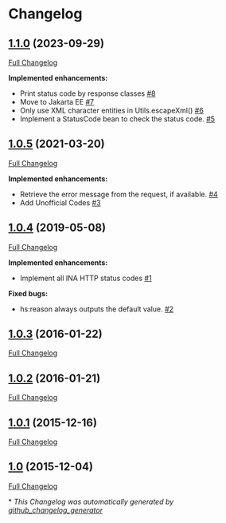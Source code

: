 # Changelog

## [1.1.0](https://github.com/ethauvin/httpstatus/tree/1.1.0) (2023-09-29)

[Full Changelog](https://github.com/ethauvin/httpstatus/compare/1.0.5...1.1.0)

**Implemented enhancements:**

- Print status code by response classes [\#8](https://github.com/ethauvin/HttpStatus/issues/8)
- Move to Jakarta EE [\#7](https://github.com/ethauvin/HttpStatus/issues/7)
- Only use XML character entities in Utils.escapeXml\(\) [\#6](https://github.com/ethauvin/HttpStatus/issues/6)
- Implement a StatusCode bean to check the status code. [\#5](https://github.com/ethauvin/HttpStatus/issues/5)

## [1.0.5](https://github.com/ethauvin/httpstatus/tree/1.0.5) (2021-03-20)

[Full Changelog](https://github.com/ethauvin/httpstatus/compare/1.0.4...1.0.5)

**Implemented enhancements:**

- Retrieve the error message from the request, if available. [\#4](https://github.com/ethauvin/HttpStatus/issues/4)
- Add Unofficial Codes [\#3](https://github.com/ethauvin/HttpStatus/issues/3)

## [1.0.4](https://github.com/ethauvin/httpstatus/tree/1.0.4) (2019-05-08)

[Full Changelog](https://github.com/ethauvin/httpstatus/compare/1.0.3...1.0.4)

**Implemented enhancements:**

- Implement all INA HTTP status codes [\#1](https://github.com/ethauvin/HttpStatus/issues/1)

**Fixed bugs:**

- hs:reason always outputs the default value. [\#2](https://github.com/ethauvin/HttpStatus/issues/2)

## [1.0.3](https://github.com/ethauvin/httpstatus/tree/1.0.3) (2016-01-22)

[Full Changelog](https://github.com/ethauvin/httpstatus/compare/1.0.2...1.0.3)

## [1.0.2](https://github.com/ethauvin/httpstatus/tree/1.0.2) (2016-01-21)

[Full Changelog](https://github.com/ethauvin/httpstatus/compare/1.0.1...1.0.2)

## [1.0.1](https://github.com/ethauvin/httpstatus/tree/1.0.1) (2015-12-16)

[Full Changelog](https://github.com/ethauvin/httpstatus/compare/1.0...1.0.1)

## [1.0](https://github.com/ethauvin/httpstatus/tree/1.0) (2015-12-04)

[Full Changelog](https://github.com/ethauvin/httpstatus/compare/ad982eff1b27c31b54df4abae00ac2d4065543d6...1.0)



\* *This Changelog was automatically generated by [github_changelog_generator](https://github.com/github-changelog-generator/github-changelog-generator)*
